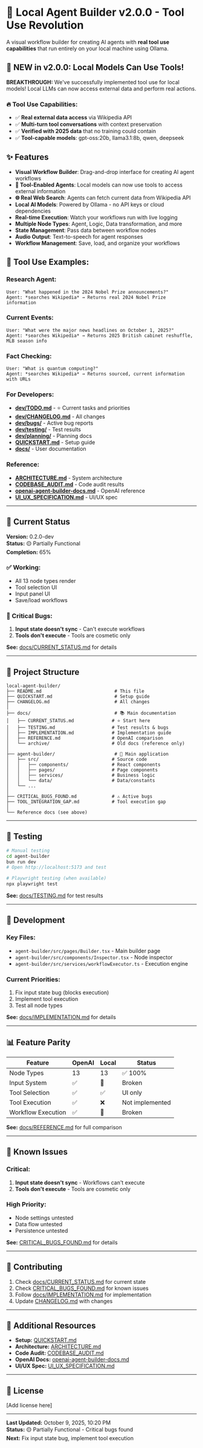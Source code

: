 # 🤖 Local Agent Builder v2.0.0 - Tool Use Revolution

A visual workflow builder for creating AI agents with **real tool use capabilities** that run entirely on your local machine using Ollama.

## 🚀 **NEW in v2.0.0: Local Models Can Use Tools!**

**BREAKTHROUGH:** We've successfully implemented tool use for local models! Local LLMs can now access external data and perform real actions.

### 🔥 **Tool Use Capabilities:**
- ✅ **Real external data access** via Wikipedia API
- ✅ **Multi-turn tool conversations** with context preservation  
- ✅ **Verified with 2025 data** that no training could contain
- ✅ **Tool-capable models**: gpt-oss:20b, llama3.1:8b, qwen, deepseek

## ✨ Features

- **Visual Workflow Builder**: Drag-and-drop interface for creating AI agent workflows
- **🔧 Tool-Enabled Agents**: Local models can now use tools to access external information
- **🌐 Real Web Search**: Agents can fetch current data from Wikipedia API
- **Local AI Models**: Powered by Ollama - no API keys or cloud dependencies
- **Real-time Execution**: Watch your workflows run with live logging
- **Multiple Node Types**: Agent, Logic, Data transformation, and more
- **State Management**: Pass data between workflow nodes
- **Audio Output**: Text-to-speech for agent responses
- **Workflow Management**: Save, load, and organize your workflows

## 🔧 **Tool Use Examples:**

### **Research Agent:**
```
User: "What happened in the 2024 Nobel Prize announcements?"
Agent: *searches Wikipedia* → Returns real 2024 Nobel Prize information
```

### **Current Events:**
```
User: "What were the major news headlines on October 1, 2025?"
Agent: *searches Wikipedia* → Returns 2025 British cabinet reshuffle, MLB season info
```

### **Fact Checking:**
```
User: "What is quantum computing?"
Agent: *searches Wikipedia* → Returns sourced, current information with URLs
```

### For Developers:
- **[dev/TODO.md](./dev/TODO.md)** - ⭐ Current tasks and priorities
- **[dev/CHANGELOG.md](./dev/CHANGELOG.md)** - All changes
- **[dev/bugs/](./dev/bugs/)** - Active bug reports
- **[dev/testing/](./dev/testing/)** - Test results
- **[dev/planning/](./dev/planning/)** - Planning docs
- **[QUICKSTART.md](./QUICKSTART.md)** - Setup guide
- **[docs/](./docs/)** - User documentation

### Reference:
- **[ARCHITECTURE.md](./ARCHITECTURE.md)** - System architecture
- **[CODEBASE_AUDIT.md](./CODEBASE_AUDIT.md)** - Code audit results
- **[openai-agent-builder-docs.md](./openai-agent-builder-docs.md)** - OpenAI reference
- **[UI_UX_SPECIFICATION.md](./UI_UX_SPECIFICATION.md)** - UI/UX spec

---

## 🎯 Current Status

**Version:** 0.2.0-dev  
**Status:** 🟡 Partially Functional  
**Completion:** 65%

### ✅ Working:
- All 13 node types render
- Tool selection UI
- Input panel UI
- Save/load workflows

### 🔴 Critical Bugs:
1. **Input state doesn't sync** - Can't execute workflows
2. **Tools don't execute** - Tools are cosmetic only

**See:** [docs/CURRENT_STATUS.md](./docs/CURRENT_STATUS.md) for details

---

## 📁 Project Structure

```
local-agent-builder/
├── README.md                           # This file
├── QUICKSTART.md                       # Setup guide
├── CHANGELOG.md                        # All changes
│
├── docs/                               # 📚 Main documentation
│   ├── CURRENT_STATUS.md              # ⭐ Start here
│   ├── TESTING.md                     # Test results & bugs
│   ├── IMPLEMENTATION.md              # Implementation guide
│   ├── REFERENCE.md                   # OpenAI comparison
│   └── archive/                       # Old docs (reference only)
│
├── agent-builder/                      # 🎨 Main application
│   ├── src/                           # Source code
│   │   ├── components/                # React components
│   │   ├── pages/                     # Page components
│   │   ├── services/                  # Business logic
│   │   └── data/                      # Data/constants
│   └── ...
│
├── CRITICAL_BUGS_FOUND.md             # ⚠️ Active bugs
├── TOOL_INTEGRATION_GAP.md            # Tool execution gap
│
└── Reference docs (see above)
```

---

## 🧪 Testing

```bash
# Manual testing
cd agent-builder
bun run dev
# Open http://localhost:5173 and test

# Playwright testing (when available)
npx playwright test
```

**See:** [docs/TESTING.md](./docs/TESTING.md) for test results

---

## 🔧 Development

### Key Files:
- `agent-builder/src/pages/Builder.tsx` - Main builder page
- `agent-builder/src/components/Inspector.tsx` - Node inspector
- `agent-builder/src/services/workflowExecutor.ts` - Execution engine

### Current Priorities:
1. Fix input state bug (blocks execution)
2. Implement tool execution
3. Test all node types

**See:** [docs/IMPLEMENTATION.md](./docs/IMPLEMENTATION.md) for details

---

## 📊 Feature Parity

| Feature | OpenAI | Local | Status |
|---------|--------|-------|--------|
| Node Types | 13 | 13 | ✅ 100% |
| Input System | ✅ | 🔴 | Broken |
| Tool Selection | ✅ | ✅ | UI only |
| Tool Execution | ✅ | ❌ | Not implemented |
| Workflow Execution | ✅ | 🔴 | Broken |

**See:** [docs/REFERENCE.md](./docs/REFERENCE.md) for full comparison

---

## 🐛 Known Issues

### Critical:
1. **Input state doesn't sync** - Workflows can't execute
2. **Tools don't execute** - Tools are cosmetic only

### High Priority:
- Node settings untested
- Data flow untested
- Persistence untested

**See:** [CRITICAL_BUGS_FOUND.md](./CRITICAL_BUGS_FOUND.md) for details

---

## 📝 Contributing

1. Check [docs/CURRENT_STATUS.md](./docs/CURRENT_STATUS.md) for current state
2. Check [CRITICAL_BUGS_FOUND.md](./CRITICAL_BUGS_FOUND.md) for known issues
3. Follow [docs/IMPLEMENTATION.md](./docs/IMPLEMENTATION.md) for implementation
4. Update [CHANGELOG.md](./CHANGELOG.md) with changes

---

## 📖 Additional Resources

- **Setup:** [QUICKSTART.md](./QUICKSTART.md)
- **Architecture:** [ARCHITECTURE.md](./ARCHITECTURE.md)
- **Code Audit:** [CODEBASE_AUDIT.md](./CODEBASE_AUDIT.md)
- **OpenAI Docs:** [openai-agent-builder-docs.md](./openai-agent-builder-docs.md)
- **UI/UX Spec:** [UI_UX_SPECIFICATION.md](./UI_UX_SPECIFICATION.md)

---

## 📜 License

[Add license here]

---

**Last Updated:** October 9, 2025, 10:20 PM  
**Status:** 🟡 Partially Functional - Critical bugs found  
**Next:** Fix input state bug, implement tool execution
